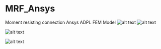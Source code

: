 # MRF_Ansys
Moment resisting connection Ansys ADPL FEM Model 
![alt text](https://raw.githubusercontent.com/ipsumium/MRF_Ansys/master/G1_Zoom_in.png)
![alt text](https://raw.githubusercontent.com/ipsumium/MRF_Ansys/master/G2_Constrains_Forces.png)

![alt text](https://raw.githubusercontent.com/ipsumium/MRF_Ansys/master/G3_Bolts_deformation.png)

![alt text](https://raw.githubusercontent.com/ipsumium/MRF_Ansys/master/G4_Connection_deformation.png)
